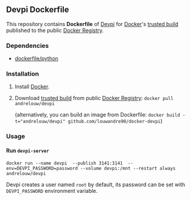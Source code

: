 ## Devpi Dockerfile


This repository contains **Dockerfile** of [Devpi](http://doc.devpi.net/) for [Docker](https://www.docker.io/)'s [trusted build](https://index.docker.io/u/andrelouw/devpi/) published to the public [Docker Registry](https://index.docker.io/).


### Dependencies

* [dockerfile/python](http://dockerfile.github.io/#/python)


### Installation

1. Install [Docker](https://www.docker.io/).

2. Download [trusted build](https://index.docker.io/u/scrapinghub/devpi/) from public [Docker Registry](https://index.docker.io/): `docker pull andrelouw/devpi`

   (alternatively, you can build an image from Dockerfile: `docker build -t="andrelouw/devpi" github.com/louwandre90/docker-devpi`)


### Usage

#### Run `devpi-server`

    docker run --name devpi  --publish 3141:3141  --env=DEVPI_PASSWORD=password --volume devpi:/mnt --restart always andrelouw/devpi

Devpi creates a user named `root` by default, its password can be set with
`DEVPI_PASSWORD` environment variable.
